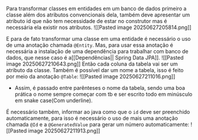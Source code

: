 Para transformar classes em entidades em um banco de dados primeiro a classe além dos atributos convencionais dela, também deve apresentar um atributo id que não tem necessidade de estar no construtor mas é necessária ela existir nos atributos.
![[Pasted image 20250627205814.png]]


E para de fato transformar uma classe em uma entidade é necessário o uso de uma anotação chamada `@Entity`. Mas, para usar essa anotação é necessária a instalação de uma dependência para trabalhar com banco de dados, que nesse caso é a[[Dependências|| Spring Data JPA]].
![[Pasted image 20250627210643.png]]
Então cada coluna da tabela vai ser um atributo da classe.
Também é possível dar um nome a tabela, isso é feito por meio da anotação `@Table`:
![[Pasted image 20250627211016.png]]
- Assim, é passado entre parênteses o nome da tabela, sendo uma boa prática o nome sempre começar com tb e ser escrito todo em minúsculo em snake case(Com underline).

É necessário também, informar ao java como que o `id` deve ser preenchido automaticamente, para isso é necessário o uso de mais uma anotação chamada `@Id` e a `@GeneratedValue` para gerar um número automaticamente:
![[Pasted image 20250627211913.png]]



